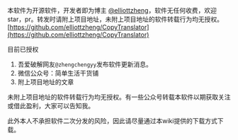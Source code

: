 本软件为开源软件，开发者即为博主 [@elliottzheng](https://www.cnblogs.com/elliottzheng/)，软件无任何收费，欢迎star，pr。转发时请附上项目地址，未附上项目地址的软件转载行为均无授权。
[https://github.com/elliottzheng/CopyTranslator](https://github.com/elliottzheng/CopyTranslator)

目前已授权
1. 吾爱破解网友`@zhengchengyy`发布软件更新消息。
2. 微信公众号：简单生活干货铺
3. 附上项目地址的文章

未附上项目地址的软件转载行为均无授权。有一些公众号转载本软件以期获取关注或借此盈利，大家可以告知我。

此外本人不承担软件二次分发的风险，因此请尽量通过本wiki提供的下载方式下载。
